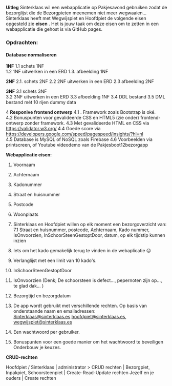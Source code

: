 

**Uitleg**
Sinterklaas wil een webapplicatie op Pakjesavond gebruiken zodat de bezorglijst die de Bezorgpieten meenemen niet meer wegwaaien...  Sinterklaas heeft met Wegwijspiet en Hoofdpiet de volgende eisen opgesteld zie **eisen** . 
Het is jouw taak om deze eisen om te zetten in een webapplicatie die gehost is via GitHub pages.   


### Opdrachten:  
 #### Database normaliseren
  
**1NF** 
	1.1 schets 1NF  
	1.2 1NF uitwerken in een ERD
	1.3. afbeelding 1NF
	
**2NF** 
		2.1. schets 2NF 
		2.2 2NF uitwerken in een ERD
		2.3 afbeelding 2NF
		
**3NF**
		3.1   schets 3NF  
		3.2 3NF uitwerken in een ERD
	3.3 afbeelding 1NF
	3.4 DDL bestand
	3.5 DML bestand mét 10 rijen dummy data 
	  
4 **Responive frontend ontwerp** 
4.1 . Framework zoals Bootstrap is oké. 	
4.2 Bonuspunten voor gevalideerde CSS en HTML5 (zie onder) frontend-ontwerp zonder framework. 
	4.3 Met gevalideerde HTML en CSS via https://validator.w3.org/ 
	4.4 Goede score via https://developers.google.com/speed/pagespeed/insights/?hl=nl   
4.5 Database is MySQL of NoSQL zoals Firebase 
4.6 Voorbeelden via printscreen, of Youtube videodemo van de Pakjesboot12bezorgapp 

**Webapplicatie eisen:**

 1. Voornaam
 2. Achternaam  
 3. Kadonummer
 4. Straat en huisnummer 
 5. Postcode 
 6. Woonplaats 
 7. Sinterklaas en Hoofdpiet willen op elk moment een bezorgoverzicht van: 
 7.1 Straat en huisnummer, postcode,  Achternaam, Kado nummer, IsOnvoorzien, InSchoorSteenGestoptDoor, datum, op elk tijdstip kunnen inzien
 8. Iets om het kado gemakelijk terug te vinden in de webaplicatie :wink: 
  
 9. Verlanglijst met een limit van 10 kado's. 
 10. InSchoorSteenGestoptDoor
 11. IsOnvoorzien (Denk; De schoorsteen is defect..., pepernoten zijn op..., te glad dak...  )
 12. Bezorgtijd en bezorgdatum
 13. De app wordt gebruikt met verschillende rechten. Op basis van onderstaande naam en emailadressen:  
Sinterklaas@sinterklaas.es hoofdpiet@sinterklaas.es, wegwijspiet@sinterklaas.es 
 14. Een wachtwoord per gebruiker. 
 15. Bonuspunten voor een goede manier om het wachtwoord te beveiligen Onderbouw je keuzes.   
 
**CRUD-rechten** 																	

 Hoofdpiet / Sinterklaas  | administrator > CRUD rechten   |
 Bezorgpiet, Inpakpiet, Schoorsteenpiet | Create-Read-Update  rechten 
Jezelf en je ouders  | Create rechten   
	 


 


